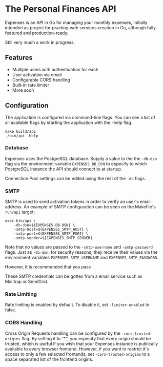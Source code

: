 # The Personal Finances API
Expenses is an API in Go for managing your monthly expenses, initially intended as 
project for practing web services creation in Go, although fully-featured and production-ready.

Still very much a work in progress.

## Features
- Multiple users with authentication for each
- User activation via email
- Configurable CORS handling
- Built-in rate limiter
- More soon

## Configuration

The application is configured via command-line flags.
You can see a list of all available flags by starting the
application with the -help flag.

```
make build/api
./bin/api -help
```

### Database 

Expenses uses the PostgreSQL database. Supply a value to the
the `-db-dsn` flag via the environment variable `EXPENSES_DB_DSN`
to especify to which PostgreSQL instance the API should connect 
to at startup.

Connection Pool settings can be edited using the rest of
the `-db` flags.

### SMTP

SMTP is used to send activation tokens in order to verify
an user's email address. An example of SMTP configuration can
be seen on the Makefile's `run/api` target:

```
exec bin/api \
	-db-dsn=${EXPENSES-DB-DSN} \
	-smtp-host=${EXPENSES_SMTP_HOST} \
	-smtp-port=${EXPENSES_SMTP_PORT} \
	-smtp-sender=${EXPENSES_SMTP_SENDER}
```

Note that no values are passed to the `-smtp-username` and `-smtp-password`
flags. Just as `-db-dsn`, for security reasons, they receive their values
via the environment variables `EXPENSES_SMTP_USERNAME` and `EXPENSES_SMTP_PASSWORD`.


However, it is recommended that you pass 

These SMTP credentials can be gotten from a email service such
as Mailtrap or SendGrid.


### Rate Limiting 

Rate limiting is enabled by default. To disable it, set `-limiter-enabled` to false.

### CORS Handling

Cross Origin Requests handling can be configured by the 
`-cors-trusted-origins` flag. By setting it to "*", you
especify that every origin should be trusted, which is
useful if you wish that your Expenses instance is publically 
available to every browser frontend. However, if you want
to restrict it's access to only a few selected frontends,
set `-cors-trusted-origins` to a space separated list
of the frontend origins.
